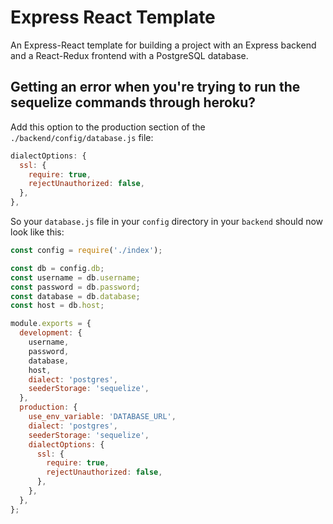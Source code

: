 # Express React Template

An Express-React template for building a project with an Express backend and a React-Redux frontend with a PostgreSQL database.

## Getting an error when you're trying to run the sequelize commands through heroku?

Add this option to the production section of the `./backend/config/database.js` file:

```javascript
dialectOptions: {
  ssl: {
    require: true,
    rejectUnauthorized: false,
  },
},
```

So your `database.js` file in your `config` directory in your `backend` should now look like this:

```javascript
const config = require('./index');

const db = config.db;
const username = db.username;
const password = db.password;
const database = db.database;
const host = db.host;

module.exports = {
  development: {
    username,
    password,
    database,
    host,
    dialect: 'postgres',
    seederStorage: 'sequelize',
  },
  production: {
    use_env_variable: 'DATABASE_URL',
    dialect: 'postgres',
    seederStorage: 'sequelize',
    dialectOptions: {
      ssl: {
        require: true,
        rejectUnauthorized: false,
      },
    },
  },
};
```
